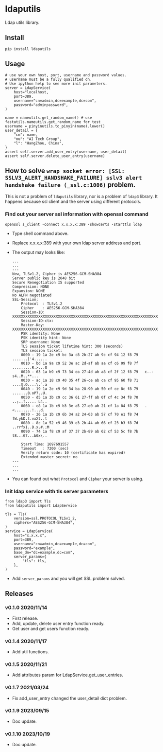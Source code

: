 # ldaputils

Ldap utils library.

## Install

```
pip install ldaputils
```

## Usage

```
# use your own host, port, username and password values.
# username must be a fully qualified dn.
# Use ipython help to see more init parameters.
server = LdapService(
    host="localhost,
    port=389,
    username="cn=admin,dc=example,dc=com",
    password="adminpassword",
)

name = nameutils.get_random_name() # use fastutils.nameutils.get_random_name for test
username = pinyinutils.to_pinyin(name).lower()
user_detail = {
    "cn": name,
    "ou": "AI Tech Group",
    "l": "HangZhou, China",
}
assert self.server.add_user_entry(username, user_detail)
assert self.server.delete_user_entry(username)
```

## How to solve `wrap socket error: [SSL: SSLV3_ALERT_HANDSHAKE_FAILURE] sslv3 alert handshake failure (_ssl.c:1006)` problem.

This is not a problem of `ldaputils` library, nor is a problem of `ldap3` library. It happens because ssl client and the server using different protocols.

### Find out your server ssl information with openssl command

```
openssl s_client -connect x.x.x.x:389 -showcerts -starttls ldap
```

- Type shell command above.
- Replace x.x.x.x:389 with your own ldap server address and port.
- The output may looks like:

    ```
    ...
    ...
    ---
    New, TLSv1.2, Cipher is AES256-GCM-SHA384
    Server public key is 2048 bit
    Secure Renegotiation IS supported
    Compression: NONE
    Expansion: NONE
    No ALPN negotiated
    SSL-Session:
        Protocol  : TLSv1.2
        Cipher    : AES256-GCM-SHA384
        Session-ID: XXXXXXXXXXXXXXXXXXXXXXXXXXXXXXXXXXXXXXXXXXXXXXXXXXXXXXXXXXXXXXXXXXXXXXXX
        Session-ID-ctx: 
        Master-Key: XXXXXXXXXXXXXXXXXXXXXXXXXXXXXXXXXXXXXXXXXXXXXXXXXXXXXXXXXXXXXXXXXXXXXXXX
        PSK identity: None
        PSK identity hint: None
        SRP username: None
        TLS session ticket lifetime hint: 300 (seconds)
        TLS session ticket:
        0000 - 19 1a 2e c9 bc 3a c8 2b-27 ab 9c cf 94 12 f8 79   .......['4......
        0010 - bd 1a 9a c9 52 3e ac 2d-af ab aa cf c6 09 f8 7f   .........R.>...O
        0020 - 63 1a b9 c9 73 34 ea 27-4d ab a8 cf 2f 12 f8 79   c..-s4..M..**...
        0030 - ac 1a 18 c9 40 35 4f 26-ce ab ca cf 95 60 f8 71   ....@.O....\.`.a
        0040 - 19 1a 2e c9 9d 34 ba 28-90 ab 50 cf ce 8c f8 79   .......8.oP7..U.
        0050 - d5 1a 3b c9 cc 36 61 27-ff ab 0f cf 4c 34 f8 70   ..;..f..... L4..
        0060 - c8 1a 1b c9 b3 3e a5 27-e0 ab 21 cf 1a 84 f8 75   .<........!...d.
        0070 - 26 1a 1b c9 6b 34 a2 24-03 ab 57 cf 70 e1 f8 74   fW.ykD.t.vxXt..t
        0080 - 8c 1a 52 c9 46 39 e3 2b-44 ab 66 cf 23 b3 f8 7d   ..rrfxI..D.x.#.;M
        0090 - 74 1a f8 c9 af 37 37 2b-89 ab 62 cf 53 5c f8 7b   t8...G7...bGx\..

        Start Time: 1697691557
        Timeout   : 7200 (sec)
        Verify return code: 10 (certificate has expired)
        Extended master secret: no
    ---
    ...
    ...
    ```

- You can found out what `Protocol` and `Cipher` your server is using.

### Init ldap service with tls server parameters

```
from ldap3 import Tls
from ldaputils import LdapService

tls = Tls(
    version=ssl.PROTOCOL_TLSv1_2,
    ciphers="AES256-GCM-SHA384",
)
service = LdapService(
    host="x.x.x.x",
    port=389,
    username="cn=admin,dc=example,dc=com",
    password="example",
    base_dn="dc=example,dc=com",
    server_params={
        "tls": tls,
    },
)
```

- Add `server_params` and you will get SSL problem solved.




## Releases

### v0.1.0 2020/11/14

- First release.
- Add, update, delete user entry function ready.
- Get user and get users function ready.

### v0.1.4 2020/11/17

- Add util functions.

### v0.1.5 2020/11/21

- Add attributes param for LdapService.get_user_entries.

### v0.1.7 2021/03/24

- Fix add_user_entry changed the user_detail dict problem.

### v0.1.9 2023/09/15

- Doc update.

### v0.1.10 2023/10/19

- Doc update.